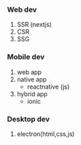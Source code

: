 ### Web dev
1. SSR (nextjs)
1. CSR
1. SSG

### Mobile dev
1. web app
1. native app
   - reactnative (js)
1. hybrid app
   - ionic

### Desktop dev
1. electron(html,css,js)